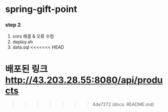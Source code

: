 # spring-gift-point

### step 2
1. cors 해결 & 오류 수정
2. deploy.sh
3. data.sql
<<<<<<< HEAD

배포된 링크
http://43.203.28.55:8080/api/products
=======
>>>>>>> 4de7272 (docs: README.md)

